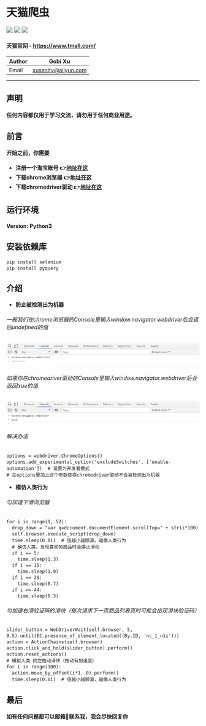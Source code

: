 # 天猫爬虫
![](https://img.shields.io/badge/Python-3.5.3-green.svg) ![](https://img.shields.io/badge/selenium-3.141.0-green.svg) ![](https://img.shields.io/badge/pyquery-1.4.0-green.svg)
#### 天猫官网 - https://www.tmall.com/
|Author|Gobi Xu|
|---|---|
|Email|xusanity@aliyun.com|
****
## 声明
#### 任何内容都仅用于学习交流，请勿用于任何商业用途。
## 前言
#### 开始之前，你需要
- **注册一个淘宝账号 :point_right:[地址在这](https://reg.taobao.com/member/reg/fill_mobile.htm)**
- **下载chrome浏览器 :point_right:[地址在这](https://chrome.en.softonic.com/)**
- **下载chromedriver驱动 :point_right:[地址在这](http://chromedriver.storage.googleapis.com/index.html)**
## 运行环境
#### Version: Python3
## 安装依赖库
```
pip install selenium
pip install pyquery
```
## 介绍
- **防止被检测出为机器**
###### 一般我们在chrome浏览器的Console里输入window.navigator.webdriver后会返回undefined的值
![enter image description here](picture/undefined.jpg)
###### 如果你在chromedriver驱动的Console里输入window.navigator.webdriver后会返回true的值
![enter image description here](picture/true.jpg)
###### 解决办法
```
options = webdriver.ChromeOptions()
options.add_experimental_option('excludeSwitches', ['enable-automation'])  # 设置为开发者模式
# 在options里加上这个参数使得chromedriver驱动不会被检测出为机器
```
- **模仿人类行为**
###### 匀加速下滑浏览器
```
for i in range(1, 52):
  drop_down = "var q=document.documentElement.scrollTop=" + str(i*100)
  self.browser.execute_script(drop_down)
  time.sleep(0.01)  # 值越小越顺滑，越像人类行为
  # 模仿人类，发现喜欢的商品时会停止滑动
  if i == 5:
    time.sleep(1.3)
  if i == 15:
    time.sleep(1.9)
  if i == 29:
    time.sleep(0.7)
  if i == 44:
    time.sleep(0.3)
```
###### 匀加速右滑验证码的滑块（每次请求下一页商品列表页时可能会出现滑块验证码）
```
slider_button = WebDriverWait(self.browser, 5, 0.5).until(EC.presence_of_element_located((By.ID, 'nc_1_n1z')))
action = ActionChains(self.browser)
action.click_and_hold(slider_button).perform()
action.reset_actions()
# 模拟人类 向左拖动滑块（拖动有加速度）
for i in range(100):
  action.move_by_offset(i*1, 0).perform()
  time.sleep(0.01)  # 值越小越顺滑，越像人类行为
```
## 最后
#### 如有任何问题都可以邮箱:email:联系我，我会尽快回复你
